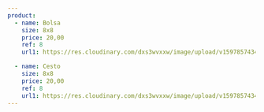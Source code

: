 ```yaml
---
product:
  - name: Bolsa
    size: 8x8
    price: 20,00
    ref: 8
    url1: https://res.cloudinary.com/dxs3wvxxw/image/upload/v1597857434/atelieDaAdri/card1.jpg

  - name: Cesto
    size: 8x8
    price: 20,00
    ref: 8
    url1: https://res.cloudinary.com/dxs3wvxxw/image/upload/v1597857434/atelieDaAdri/card3.jpg
---
```

